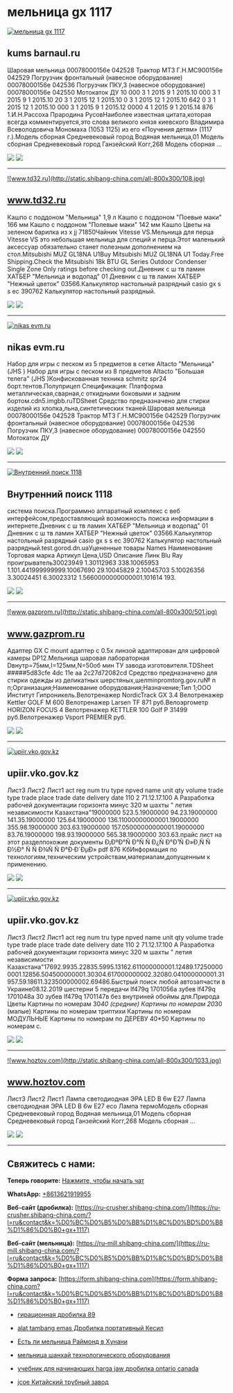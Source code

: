 # мельница gx 1117

<a href="https://swt.shibang-china.com/?l=ru&img&k=%D0%BC%D0%B5%D0%BB%D1%8C%D0%BD%D0%B8%D1%86%D0%B0+gx+1117" target="_blank">![мельница gx 1117](http://static.shibang-china.com/all-800x300/825.jpg)</a>

## kums barnaul.ru
Шаровая мельница 00078000156e 042528 Трактор МТЗ Г.Н.МС900156e 042529 Погрузчик фронтальный (навесное оборудование) 00078000156e 042536 Погрузчик ПКУ,3 (навесное оборудование) 00078000156e 042550 Мотокаток ДУ 10 000 3 1 2015 9 1 2015.10 000 3 1 2015 9 1 2015.10 20 3 1 2015 12 1 2015.10 0 3 1 2015 12 1 2015.10 642 0 3 1 2015 12 1 2015.10 000 3 1 2015 9 1 2015.12 0000 4 1 2015 9 1 2015.14 876 1.И.Н.Рассоха Прародина РусовНаиболее известная цитата,которая всегда комментируется,это слова великого князя киевского Владимира Всеволодовича Мономаха (1053 1125) из его &#171;Поучения детям&#187; (1117 г.).Модель сборная Средневековый город Водяная мельница,01 Модель сборная Средневековый город Ганзейский Когг,268 Модель сборная …


<a href="https://whatsapp.shibangsoft.com/WhatsApp.php" target="_blank" title="WhatsApp">![](http://static.shibang-china.com/icon/whatsapp.png)</a> <a href="https://swt.shibang-china.com/?l=ru&icon&k=%D0%BC%D0%B5%D0%BB%D1%8C%D0%BD%D0%B8%D1%86%D0%B0+gx+1117" target="_blank">![](http://static.shibang-china.com/icon/chat-ru.png)</a>

---

<a href="https://swt.shibang-china.com/?l=ru&img&k=%D0%BC%D0%B5%D0%BB%D1%8C%D0%BD%D0%B8%D1%86%D0%B0+gx+1117" target="_blank">![www.td32.ru](http://static.shibang-china.com/all-800x300/108.jpg)</a>

## www.td32.ru
Кашпо с поддоном &quot;Мельница&quot; 1,9 л Кашпо с поддоном &quot;Поевые маки&quot; 166 мм Кашпо с поддоном &quot;Полевые маки&quot; 142 мм Кашпо Цветы на зеленом барилка из х jj 71850Чайник Vitesse VS.Мельница для перца Vitesse VS это небольшая мельница для специй и перца.Этот маленький аксессуар обязательно станет полезным дополнением на стол.Mitsubishi MUZ GL18NA U1Buy Mitsubishi MUZ GL18NA U1 Today.Free Shipping.Check the Mitsubishi 18k BTU GL Series Outdoor Condenser Single Zone Only ratings before checking out.Дневник с ш тв ламин ХАТБЕР &quot;Мельница и водопад&quot; 01 Дневник с ш тв ламин ХАТБЕР &quot;Нежный цветок&quot; 03566.Калькулятор настольный разрядный casio gx s s ec 390762 Калькулятор настольный разрядный.


<a href="https://whatsapp.shibangsoft.com/WhatsApp.php" target="_blank" title="WhatsApp">![](http://static.shibang-china.com/icon/whatsapp.png)</a> <a href="https://swt.shibang-china.com/?l=ru&icon&k=%D0%BC%D0%B5%D0%BB%D1%8C%D0%BD%D0%B8%D1%86%D0%B0+gx+1117" target="_blank">![](http://static.shibang-china.com/icon/chat-ru.png)</a>

---

<a href="https://swt.shibang-china.com/?l=ru&img&k=%D0%BC%D0%B5%D0%BB%D1%8C%D0%BD%D0%B8%D1%86%D0%B0+gx+1117" target="_blank">![nikas evm.ru](http://static.shibang-china.com/all-800x300/1089.jpg)</a>

## nikas evm.ru
Набор для игры с песком из 5 предметов в сетке Altacto &quot;Мельница&quot; (JHS ) Набор для игры с песком из 8 предметов Altacto &quot;Большая телега&quot; (JHS )Конфискованная техника schmitz spr24 борт.тентов.Полуприцеп Спецификация: Платформа металлическая,сварная,с откидными боковыми и задним бортом.cdn5.imgbb.ruTDSheet Средство предназначено для стирки изделий из хлопка,льна,синтетических тканей.Шаровая мельница 00078000156e 042528 Трактор МТЗ Г.Н.МС900156e 042529 Погрузчик фронтальный (навесное оборудование) 00078000156e 042536 Погрузчик ПКУ,3 (навесное оборудование) 00078000156e 042550 Мотокаток ДУ


<a href="https://whatsapp.shibangsoft.com/WhatsApp.php" target="_blank" title="WhatsApp">![](http://static.shibang-china.com/icon/whatsapp.png)</a> <a href="https://swt.shibang-china.com/?l=ru&icon&k=%D0%BC%D0%B5%D0%BB%D1%8C%D0%BD%D0%B8%D1%86%D0%B0+gx+1117" target="_blank">![](http://static.shibang-china.com/icon/chat-ru.png)</a>

---

<a href="https://swt.shibang-china.com/?l=ru&img&k=%D0%BC%D0%B5%D0%BB%D1%8C%D0%BD%D0%B8%D1%86%D0%B0+gx+1117" target="_blank">![Внутренний поиск 1118](http://static.shibang-china.com/all-800x300/1361.jpg)</a>

## Внутренний поиск 1118
cистема поиска.Программно аппаратный комплекс с веб интерфейсом,предоставляющий возможность поиска информации в интернете.Дневник с ш тв ламин ХАТБЕР &quot;Мельница и водопад&quot; 01 Дневник с ш тв ламин ХАТБЕР &quot;Нежный цветок&quot; 03566.Калькулятор настольный разрядный casio gx s s ec 390762 Калькулятор настольный разрядный.test.gorod.dn.uaУцененные товары Names Наименование Торговая марка Артикул Цена,USD Описание Линк Blu Ray проигрыватель30023949 1.30112963 338.10065953 1.101.441999999999.10067690 29.10045829 2.10045703 5.10026356 3.30024451 6.30023312 1.5660000000000001.101614 193.


<a href="https://whatsapp.shibangsoft.com/WhatsApp.php" target="_blank" title="WhatsApp">![](http://static.shibang-china.com/icon/whatsapp.png)</a> <a href="https://swt.shibang-china.com/?l=ru&icon&k=%D0%BC%D0%B5%D0%BB%D1%8C%D0%BD%D0%B8%D1%86%D0%B0+gx+1117" target="_blank">![](http://static.shibang-china.com/icon/chat-ru.png)</a>

---

<a href="https://swt.shibang-china.com/?l=ru&img&k=%D0%BC%D0%B5%D0%BB%D1%8C%D0%BD%D0%B8%D1%86%D0%B0+gx+1117" target="_blank">![www.gazprom.ru](http://static.shibang-china.com/all-800x300/501.jpg)</a>

## www.gazprom.ru
Адаптер GX C mount адаптер с 0.5х линзой адаптирован для цифровой камеры DP12.Мельница шаровая лабораторная Dвнутр=75мм,I=125мм,N=50об мин ТУ завода изготовителя.TDSheet #####5d83cfe 4dc 11e aa 2c27d72082cd Средство предназначено для стирки одежды из деликатных шерстяных,шелminpromtorg.gov.ru№ п п;Организация;Наименование оборудования;Назначение;Тип 1;ООО Институт Гипроникель.Велотренажер NordicTrack GX 3.4 Велотренажер Kettler GOLF M 600 Велотренажер Larsen TF 871 руб.Велоэргометр HORIZON FOCUS 4 Велотренажер KETTLER 100 Golf P 31499 руб.Велотренажер Vsport PREMIER руб.


<a href="https://whatsapp.shibangsoft.com/WhatsApp.php" target="_blank" title="WhatsApp">![](http://static.shibang-china.com/icon/whatsapp.png)</a> <a href="https://swt.shibang-china.com/?l=ru&icon&k=%D0%BC%D0%B5%D0%BB%D1%8C%D0%BD%D0%B8%D1%86%D0%B0+gx+1117" target="_blank">![](http://static.shibang-china.com/icon/chat-ru.png)</a>

---

<a href="https://swt.shibang-china.com/?l=ru&img&k=%D0%BC%D0%B5%D0%BB%D1%8C%D0%BD%D0%B8%D1%86%D0%B0+gx+1117" target="_blank">![upiir.vko.gov.kz](http://static.shibang-china.com/all-800x300/1365.jpg)</a>

## upiir.vko.gov.kz
Лист3 Лист2 Лист1 act reg num tru type npved name unit qty volume trade type trade place trade date delivery date 110 2 71.12.17.100 A Разработка рабочей документации горизонта минус 320 м шахты &quot; летия независимости Казахстана&quot;19000000 523.5.19000000 94.23.19000000 141.35.19000000 125.64.19000000 136.11000000000001.19000000 355.98.19000000 303.63.19000000 157.05000000000001.19000000 83.76.19000000 198.93.19000000 565.38.19000000 303.63.прайс лист на этот разделпохожие документы &#208;&#161;&#208;&#186;&#208;&#176;&#209; &#208;&#176;&#209; &#209; &#208;&#191;&#209; &#208;&#176;&#208;&#185;&#209; &#208;&#187;&#208;&#184;&#209; &#209; &#208;&#189;&#208;&#176; &#209; &#209; &#208;&#190;&#209; &#209; &#208;&#176;&#208;&#183;&#208;&#180;&#208;&#181;&#208;&#187; pdf 876 КбИнформация по технологиям,техническим устройствам,материалам,допущенным к применению.


<a href="https://whatsapp.shibangsoft.com/WhatsApp.php" target="_blank" title="WhatsApp">![](http://static.shibang-china.com/icon/whatsapp.png)</a> <a href="https://swt.shibang-china.com/?l=ru&icon&k=%D0%BC%D0%B5%D0%BB%D1%8C%D0%BD%D0%B8%D1%86%D0%B0+gx+1117" target="_blank">![](http://static.shibang-china.com/icon/chat-ru.png)</a>

---

<a href="https://swt.shibang-china.com/?l=ru&img&k=%D0%BC%D0%B5%D0%BB%D1%8C%D0%BD%D0%B8%D1%86%D0%B0+gx+1117" target="_blank">![upiir.vko.gov.kz](http://static.shibang-china.com/all-800x300/59.jpg)</a>

## upiir.vko.gov.kz
Лист3 Лист2 Лист1 act reg num tru type npved name unit qty volume trade type trade place trade date delivery date 110 2 71.12.17.100 A Разработка рабочей документации горизонта минус 320 м шахты &quot; летия независимости Казахстана&quot;17692.9935.22835.5995.13162.611000000001.12489.172500000001.12856.504500000001.30304.617000000002.32080.041000000001.31957.59.18611.323500000002.69486.Быстрый поиск любой автозапчасти в Украине08.12.2019 шестерни 5 передачи lf479q 1701056a зубев lf479q 1701048a 30 зубев lf479q 1701147в без внутриней обоймы для.Природа Цветы Картины по номерам 30*40 (средние) Картины по номерам 20*30 (малые) Картины по номерам триптихи Картины по номерам МОДУЛЬНЫЕ Картины по номерам по ДЕРЕВУ 40*50 Картины по номерам с.


<a href="https://whatsapp.shibangsoft.com/WhatsApp.php" target="_blank" title="WhatsApp">![](http://static.shibang-china.com/icon/whatsapp.png)</a> <a href="https://swt.shibang-china.com/?l=ru&icon&k=%D0%BC%D0%B5%D0%BB%D1%8C%D0%BD%D0%B8%D1%86%D0%B0+gx+1117" target="_blank">![](http://static.shibang-china.com/icon/chat-ru.png)</a>

---

<a href="https://swt.shibang-china.com/?l=ru&img&k=%D0%BC%D0%B5%D0%BB%D1%8C%D0%BD%D0%B8%D1%86%D0%B0+gx+1117" target="_blank">![www.hoztov.com](http://static.shibang-china.com/all-800x300/1033.jpg)</a>

## www.hoztov.com
Лист3 Лист2 Лист1 Лампа светодиодная ЭРА LED B 6w E27 Лампа светодиодная ЭРА LED B 6w E27 eco Лампа термоМодель сборная Средневековый город Водяная мельница,01 Модель сборная Средневековый город Ганзейский Когг,268 Модель сборная …

<a href="https://whatsapp.shibangsoft.com/WhatsApp.php" target="_blank" title="WhatsApp">![](http://static.shibang-china.com/icon/whatsapp.png)</a> <a href="https://swt.shibang-china.com/?l=ru&icon&k=%D0%BC%D0%B5%D0%BB%D1%8C%D0%BD%D0%B8%D1%86%D0%B0+gx+1117" target="_blank">![](http://static.shibang-china.com/icon/chat-ru.png)</a>

---
## Свяжитесь с нами:

**Теперь говорите:** [Нажмите, чтобы начать чат](https://swt.shibang-china.com?l=ru&contact&k=%D0%BC%D0%B5%D0%BB%D1%8C%D0%BD%D0%B8%D1%86%D0%B0+gx+1117)

**WhatsApp:**  [+8613621919955](https://whatsapp.shibangsoft.com/WhatsApp.php)

**Веб-сайт (дробилка):** [https://ru-crusher.shibang-china.com/](https://ru-crusher.shibang-china.com/?l=ru&contact&k=%D0%BC%D0%B5%D0%BB%D1%8C%D0%BD%D0%B8%D1%86%D0%B0+gx+1117)

**Веб-сайт (мельница):** [https://ru-mill.shibang-china.com/](https://ru-mill.shibang-china.com/?l=ru&contact&k=%D0%BC%D0%B5%D0%BB%D1%8C%D0%BD%D0%B8%D1%86%D0%B0+gx+1117)

**Форма запроса:** [https://form.shibang-china.com](https://form.shibang-china.com?l=ru&contact&k=%D0%BC%D0%B5%D0%BB%D1%8C%D0%BD%D0%B8%D1%86%D0%B0+gx+1117)

* [гирационная дробилка 89](../122/%D0%B3%D0%B8%D1%80%D0%B0%D1%86%D0%B8%D0%BE%D0%BD%D0%BD%D0%B0%D1%8F%20%D0%B4%D1%80%D0%BE%D0%B1%D0%B8%D0%BB%D0%BA%D0%B0%2089.md)

* [alat tambang emas Дробилка портативный Кесил](../125/alat%20tambang%20emas%20%D0%94%D1%80%D0%BE%D0%B1%D0%B8%D0%BB%D0%BA%D0%B0%20%D0%BF%D0%BE%D1%80%D1%82%D0%B0%D1%82%D0%B8%D0%B2%D0%BD%D1%8B%D0%B9%20%D0%9A%D0%B5%D1%81%D0%B8%D0%BB.md)

* [Есть ли мельница Раймонд в Хунани](../123/%D0%95%D1%81%D1%82%D1%8C%20%D0%BB%D0%B8%20%D0%BC%D0%B5%D0%BB%D1%8C%D0%BD%D0%B8%D1%86%D0%B0%20%D0%A0%D0%B0%D0%B9%D0%BC%D0%BE%D0%BD%D0%B4%20%D0%B2%20%D0%A5%D1%83%D0%BD%D0%B0%D0%BD%D0%B8.md)

* [мельница шанхай технологического оборудования](../121/%D0%BC%D0%B5%D0%BB%D1%8C%D0%BD%D0%B8%D1%86%D0%B0%20%D1%88%D0%B0%D0%BD%D1%85%D0%B0%D0%B9%20%D1%82%D0%B5%D1%85%D0%BD%D0%BE%D0%BB%D0%BE%D0%B3%D0%B8%D1%87%D0%B5%D1%81%D0%BA%D0%BE%D0%B3%D0%BE%20%D0%BE%D0%B1%D0%BE%D1%80%D1%83%D0%B4%D0%BE%D0%B2%D0%B0%D0%BD%D0%B8%D1%8F.md)

* [учебник для начинающих harga jaw дробилка ontario canada](../123/%D1%83%D1%87%D0%B5%D0%B1%D0%BD%D0%B8%D0%BA%20%D0%B4%D0%BB%D1%8F%20%D0%BD%D0%B0%D1%87%D0%B8%D0%BD%D0%B0%D1%8E%D1%89%D0%B8%D1%85%20harga%20jaw%20%D0%B4%D1%80%D0%BE%D0%B1%D0%B8%D0%BB%D0%BA%D0%B0%20ontario%20canada.md)

* [jcoe Китайский трубный завод](../123/jcoe%20%D0%9A%D0%B8%D1%82%D0%B0%D0%B9%D1%81%D0%BA%D0%B8%D0%B9%20%D1%82%D1%80%D1%83%D0%B1%D0%BD%D1%8B%D0%B9%20%D0%B7%D0%B0%D0%B2%D0%BE%D0%B4.md)